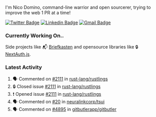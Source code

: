 
I'm Nico Domino, command-line warrior and open sourcerer, trying to improve the web 1 PR at a time!

[![Twitter Badge](https://img.shields.io/badge/-@ndom91-1ca0f1?style=flat-square&labelColor=1ca0f1&logo=twitter&logoColor=white&link=https://twitter.com/ndom91)](https://twitter.com/ndom91) [![Linkedin Badge](https://img.shields.io/badge/-ndom91-blue?style=flat-square&logo=Linkedin&logoColor=white&link=https://www.linkedin.com/in/ndom91/)](https://www.linkedin.com/in/ndom91/) [![Gmail Badge](https://img.shields.io/badge/-yo@ndo.dev-c14438?style=flat-square&logo=mail.ru&logoColor=white&link=mailto:yo@ndo.dev)](mailto:yo@ndo.dev)

### Currently Working On..

Side projects like 📬 [Briefkasten](https://briefkastenhq.com) and opensource libraries like 🔒 [NextAuth.js](https://github.com/nextauthjs/next-auth).

<!--START_SECTION_PROFILE_VIEWS:readme-info-->
<!--END_SECTION_PROFILE_VIEWS:readme-info-->

<!--START_SECTION_DAILY_COMMIT:readme-info-->
<!--END_SECTION_DAILY_COMMIT:readme-info-->

<!--START_SECTION_WEEKLY_COMMIT:readme-info-->
<!--END_SECTION_WEEKLY_COMMIT:readme-info-->

### Latest Activity

<!--START_SECTION:activity-->
1. 🗣 Commented on [#2111](https://github.com/rust-lang/rustlings/issues/2111#issuecomment-2351082373) in [rust-lang/rustlings](https://github.com/rust-lang/rustlings)
2. 🔒 Closed issue [#2111](https://github.com/rust-lang/rustlings/issues/2111) in [rust-lang/rustlings](https://github.com/rust-lang/rustlings)
3. ❗ Opened issue [#2111](https://github.com/rust-lang/rustlings/issues/2111) in [rust-lang/rustlings](https://github.com/rust-lang/rustlings)
4. 🗣 Commented on [#20](https://github.com/neuralinkcorp/tsui/pull/20#issuecomment-2351016627) in [neuralinkcorp/tsui](https://github.com/neuralinkcorp/tsui)
5. 🗣 Commented on [#4895](https://github.com/gitbutlerapp/gitbutler/issues/4895#issuecomment-2350916581) in [gitbutlerapp/gitbutler](https://github.com/gitbutlerapp/gitbutler)
<!--END_SECTION:activity-->
